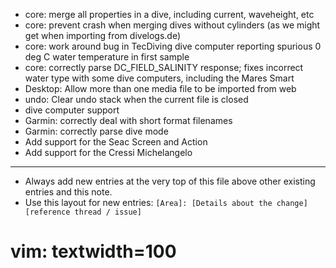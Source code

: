 - core: merge all properties in a dive, including current, waveheight, etc
- core: prevent crash when merging dives without cylinders (as we might get when importing from divelogs.de)
- core: work around bug in TecDiving dive computer reporting spurious 0 deg C water temperature in first sample
- core: correctly parse DC_FIELD_SALINITY response; fixes incorrect water type with some dive computers, including the Mares Smart
- Desktop: Allow more than one media file to be imported from web
- undo: Clear undo stack when the current file is closed
- dive computer support
 - Garmin: correctly deal with short format filenames
 - Garmin: correctly parse dive mode
 - Add support for the Seac Screen and Action
 - Add support for the Cressi Michelangelo


---
* Always add new entries at the very top of this file above other existing entries and this note.
* Use this layout for new entries: `[Area]: [Details about the change] [reference thread / issue]`
# vim: textwidth=100
